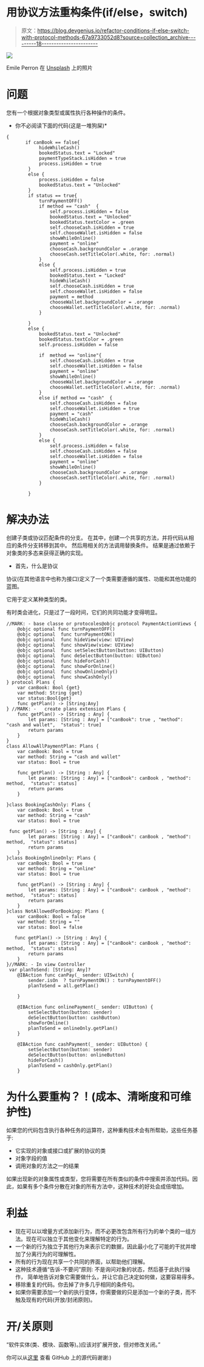# 用协议方法重构条件(if/else，switch)

> 原文：<https://blog.devgenius.io/refactor-conditions-if-else-switch-with-protocol-methods-67a9733052d8?source=collection_archive---------18----------------------->

![](img/4bd669fe06b150827aaa99cb51542006.png)

Emile Perron 在 [Unsplash](https://unsplash.com?utm_source=medium&utm_medium=referral) 上的照片

# 问题

您有一个根据对象类型或属性执行各种操作的条件。

*   你不必阅读下面的代码(这是一堆狗屎)*

```
{   
       if canBook == false{
            hideWhileCash()
            bookedStatus.text = "Locked"
            paymentTypeStack.isHidden = true
            process.isHidden = true
        }
        else {
            process.isHidden = false
            bookedStatus.text = "Unlocked"
        }   
        if status == true{
            turnPaymentOFF()
            if method == "cash"  {
                self.process.isHidden = false
                bookedStatus.text = "Unlocked"
                bookedStatus.textColor = .green
                self.chooseCash.isHidden = true
                self.chooseWallet.isHidden = false
                showWhileOnline()
                payment = "online"
                chooseCash.backgroundColor = .orange
                chooseCash.setTitleColor(.white, for: .normal)
            }
            else {
                self.process.isHidden = true
                bookedStatus.text = "Locked"
                hideWhileCash()
                self.chooseCash.isHidden = true
                self.chooseWallet.isHidden = false
                payment = method
                chooseWallet.backgroundColor = .orange
                chooseWallet.setTitleColor(.white, for: .normal)
            }

        }
        else {
            bookedStatus.text = "Unlocked"
            bookedStatus.textColor = .green
            self.process.isHidden = false

            if  method == "online"{
                self.chooseCash.isHidden = true
                self.chooseWallet.isHidden = false
                payment = "online"
                showWhileOnline()
                chooseWallet.backgroundColor = .orange
                chooseWallet.setTitleColor(.white, for: .normal)
            }
            else if method == "cash"  {
                self.chooseCash.isHidden = false
                self.chooseWallet.isHidden = true
                payment = "cash"
                hideWhileCash()
                chooseCash.backgroundColor = .orange
                chooseCash.setTitleColor(.white, for: .normal)
            }
            else {
                self.process.isHidden = false
                self.chooseCash.isHidden = false
                self.chooseWallet.isHidden = false
                payment = "online"
                showWhileOnline()
                chooseCash.backgroundColor = .orange
                chooseCash.setTitleColor(.white, for: .normal)
            }

        }
```

# 解决办法

创建子类或协议匹配条件的分支。
在其中，创建一个共享的方法，并将代码从相应的条件分支转移到其中。
然后用相关的方法调用替换条件。
结果是通过依赖于对象类的多态来获得正确的实现。

*   首先，什么是协议

协议(在其他语言中也称为接口)定义了一个类需要遵循的属性、功能和其他功能的蓝图。

它用于定义某种类型的类。

有时类会进化，只是过了一段时间，它们的共同功能才变得明显。

```
//MARK: - base classe or protocoles@objc protocol PaymentActionViews {
    @objc optional func turnPaymentOFF()
    @objc optional  func turnPaymentON()
    @objc optional  func hideView(view: UIView)
    @objc optional  func showView(view: UIView)
    @objc optional  func setSelectButton(button: UIButton)
    @objc optional  func deSelectButton(button: UIButton)
    @objc optional  func hideForCash()
    @objc optional  func showForOnline()
    @objc optional  func showOnlineOnly()
    @objc optional  func showCashOnly()
} protocol Plans {
    var canBook: Bool {get}
    var method: String {get}
    var status:Bool{get}
    func getPlan() -> [String:Any] 
} //MARK: -   create plans extension Plans {
    func getPlan() -> [String : Any] {
        let params: [String : Any] = ["canBook": true , "method": "cash and wallet",  "status": true]
        return params
    }
}
class AllowAllPaymentPlan: Plans {
    var canBook: Bool = true
    var method: String = "cash and wallet"
    var status: Bool = true

    func getPlan() -> [String : Any] {
        let params: [String : Any] = ["canBook": canBook , "method": method,  "status": status]
        return params
    }

}class BookingCashOnly: Plans {
    var canBook: Bool = true
    var method: String = "cash"
    var status: Bool = true

 func getPlan() -> [String : Any] {
        let params: [String : Any] = ["canBook": canBook , "method": method,  "status": status]
        return params
    }
}class BookingOnlineOnly: Plans {
    var canBook: Bool = true
    var method: String = "online"
    var status: Bool = true

    func getPlan() -> [String : Any] {
        let params: [String : Any] = ["canBook": canBook , "method": method,  "status": status]
        return params
    }
}class NotAllowedForBooking: Plans {
    var canBook: Bool = false
    var method: String = ""
    var status: Bool = false

   func getPlan() -> [String : Any] {
        let params: [String : Any] = ["canBook": canBook , "method": method,  "status": status]
        return params
    }
}//MARK: - In view Controller 
 var planToSend: [String: Any]?
    @IBAction func canPay(_ sender: UISwitch) {
        sender.isOn  ? turnPaymentON() : turnPaymentOFF()
        planToSend = all.getPlan()

    }

    @IBAction func onlinePayment(_ sender: UIButton) {
        setSelectButton(button: sender)
        deSelectButton(button: cashButton)
        showForOmline()
        planToSend = onlineOnly.getPlan()
    }

    @IBAction func cashPayment(_ sender: UIButton) {
        setSelectButton(button: sender)
        deSelectButton(button: onlineButton)
        hideForCash()
        planToSend = cashOnly.getPlan()
    }
```

# 为什么要重构？！(成本、清晰度和可维护性)

如果您的代码包含执行各种任务的运算符，这种重构技术会有所帮助，这些任务基于:

*   它实现的对象或接口或扩展的协议的类
*   对象字段的值
*   调用对象的方法之一的结果

如果出现新的对象属性或类型，您将需要在所有类似的条件中搜索并添加代码。因此，如果有多个条件分散在对象的所有方法中，这种技术的好处会成倍增加。

# 利益

*   现在可以以增量方式添加新行为，而不必更改包含所有行为的单个类的一组方法。现在可以独立于其他变化来理解特定的行为。
*   一个新的行为独立于其他行为来表示它的数据，因此最小化了可能的干扰并增加了分离行为的可理解性。
*   所有的行为现在共享一个共同的界面，以帮助他们理解。
*   这种技术遵循“告诉-不要问”原则:
    不是询问对象的状态，然后基于此执行操作，
    简单地告诉对象它需要做什么，并让它自己决定如何做，这要容易得多。
*   移除重复的代码。你去掉了许多几乎相同的条件句。
*   如果你需要添加一个新的执行变体，你需要做的只是添加一个新的子类，而不触及现有的代码(开放/封闭原则)。

# 开/关原则

“软件实体(类、模块、函数等)。)应该对扩展开放，但对修改关闭。”

你可以从[这里](https://github.com/AhmedibnAdam/PaymentPlans)
查看 GitHub 上的源代码谢谢:)